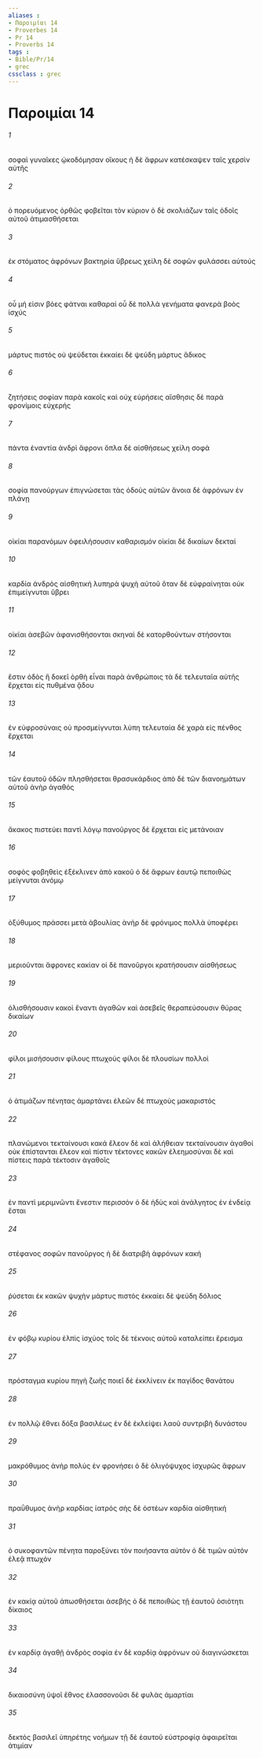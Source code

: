 ```yaml
---
aliases : 
- Παροιμίαι 14
- Proverbes 14
- Pr 14
- Proverbs 14
tags : 
- Bible/Pr/14
- grec
cssclass : grec
---
```


# Παροιμίαι 14

###### 1
σοφαὶ γυναῖκες ᾠκοδόμησαν οἴκους ἡ δὲ ἄφρων κατέσκαψεν ταῖς χερσὶν αὐτῆς
###### 2
ὁ πορευόμενος ὀρθῶς φοβεῖται τὸν κύριον ὁ δὲ σκολιάζων ταῖς ὁδοῖς αὐτοῦ ἀτιμασθήσεται
###### 3
ἐκ στόματος ἀφρόνων βακτηρία ὕβρεως χείλη δὲ σοφῶν φυλάσσει αὐτούς
###### 4
οὗ μή εἰσιν βόες φάτναι καθαραί οὗ δὲ πολλὰ γενήματα φανερὰ βοὸς ἰσχύς
###### 5
μάρτυς πιστὸς οὐ ψεύδεται ἐκκαίει δὲ ψεύδη μάρτυς ἄδικος
###### 6
ζητήσεις σοφίαν παρὰ κακοῖς καὶ οὐχ εὑρήσεις αἴσθησις δὲ παρὰ φρονίμοις εὐχερής
###### 7
πάντα ἐναντία ἀνδρὶ ἄφρονι ὅπλα δὲ αἰσθήσεως χείλη σοφά
###### 8
σοφία πανούργων ἐπιγνώσεται τὰς ὁδοὺς αὐτῶν ἄνοια δὲ ἀφρόνων ἐν πλάνῃ
###### 9
οἰκίαι παρανόμων ὀφειλήσουσιν καθαρισμόν οἰκίαι δὲ δικαίων δεκταί
###### 10
καρδία ἀνδρὸς αἰσθητική λυπηρὰ ψυχὴ αὐτοῦ ὅταν δὲ εὐφραίνηται οὐκ ἐπιμείγνυται ὕβρει
###### 11
οἰκίαι ἀσεβῶν ἀφανισθήσονται σκηναὶ δὲ κατορθούντων στήσονται
###### 12
ἔστιν ὁδὸς ἣ δοκεῖ ὀρθὴ εἶναι παρὰ ἀνθρώποις τὰ δὲ τελευταῖα αὐτῆς ἔρχεται εἰς πυθμένα ᾅδου
###### 13
ἐν εὐφροσύναις οὐ προσμείγνυται λύπη τελευταία δὲ χαρὰ εἰς πένθος ἔρχεται
###### 14
τῶν ἑαυτοῦ ὁδῶν πλησθήσεται θρασυκάρδιος ἀπὸ δὲ τῶν διανοημάτων αὐτοῦ ἀνὴρ ἀγαθός
###### 15
ἄκακος πιστεύει παντὶ λόγῳ πανοῦργος δὲ ἔρχεται εἰς μετάνοιαν
###### 16
σοφὸς φοβηθεὶς ἐξέκλινεν ἀπὸ κακοῦ ὁ δὲ ἄφρων ἑαυτῷ πεποιθὼς μείγνυται ἀνόμῳ
###### 17
ὀξύθυμος πράσσει μετὰ ἀβουλίας ἀνὴρ δὲ φρόνιμος πολλὰ ὑποφέρει
###### 18
μεριοῦνται ἄφρονες κακίαν οἱ δὲ πανοῦργοι κρατήσουσιν αἰσθήσεως
###### 19
ὀλισθήσουσιν κακοὶ ἔναντι ἀγαθῶν καὶ ἀσεβεῖς θεραπεύσουσιν θύρας δικαίων
###### 20
φίλοι μισήσουσιν φίλους πτωχούς φίλοι δὲ πλουσίων πολλοί
###### 21
ὁ ἀτιμάζων πένητας ἁμαρτάνει ἐλεῶν δὲ πτωχοὺς μακαριστός
###### 22
πλανώμενοι τεκταίνουσι κακά ἔλεον δὲ καὶ ἀλήθειαν τεκταίνουσιν ἀγαθοί οὐκ ἐπίστανται ἔλεον καὶ πίστιν τέκτονες κακῶν ἐλεημοσύναι δὲ καὶ πίστεις παρὰ τέκτοσιν ἀγαθοῖς
###### 23
ἐν παντὶ μεριμνῶντι ἔνεστιν περισσόν ὁ δὲ ἡδὺς καὶ ἀνάλγητος ἐν ἐνδείᾳ ἔσται
###### 24
στέφανος σοφῶν πανοῦργος ἡ δὲ διατριβὴ ἀφρόνων κακή
###### 25
ῥύσεται ἐκ κακῶν ψυχὴν μάρτυς πιστός ἐκκαίει δὲ ψεύδη δόλιος
###### 26
ἐν φόβῳ κυρίου ἐλπὶς ἰσχύος τοῖς δὲ τέκνοις αὐτοῦ καταλείπει ἔρεισμα
###### 27
πρόσταγμα κυρίου πηγὴ ζωῆς ποιεῖ δὲ ἐκκλίνειν ἐκ παγίδος θανάτου
###### 28
ἐν πολλῷ ἔθνει δόξα βασιλέως ἐν δὲ ἐκλείψει λαοῦ συντριβὴ δυνάστου
###### 29
μακρόθυμος ἀνὴρ πολὺς ἐν φρονήσει ὁ δὲ ὀλιγόψυχος ἰσχυρῶς ἄφρων
###### 30
πραΰθυμος ἀνὴρ καρδίας ἰατρός σὴς δὲ ὀστέων καρδία αἰσθητική
###### 31
ὁ συκοφαντῶν πένητα παροξύνει τὸν ποιήσαντα αὐτόν ὁ δὲ τιμῶν αὐτὸν ἐλεᾷ πτωχόν
###### 32
ἐν κακίᾳ αὐτοῦ ἀπωσθήσεται ἀσεβής ὁ δὲ πεποιθὼς τῇ ἑαυτοῦ ὁσιότητι δίκαιος
###### 33
ἐν καρδίᾳ ἀγαθῇ ἀνδρὸς σοφία ἐν δὲ καρδίᾳ ἀφρόνων οὐ διαγινώσκεται
###### 34
δικαιοσύνη ὑψοῖ ἔθνος ἐλασσονοῦσι δὲ φυλὰς ἁμαρτίαι
###### 35
δεκτὸς βασιλεῖ ὑπηρέτης νοήμων τῇ δὲ ἑαυτοῦ εὐστροφίᾳ ἀφαιρεῖται ἀτιμίαν
